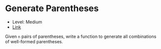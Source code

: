 # Generate Parentheses

* Level: Medium
* [Link](https://leetcode.com/problems/generate-parentheses/)

Given `n` pairs of parentheses, write a function to generate all combinations of well-formed parentheses.
